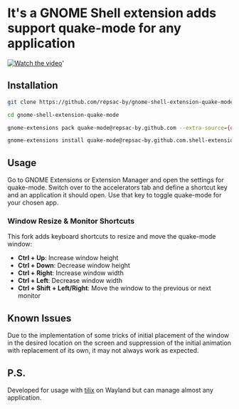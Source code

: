 # It's a GNOME Shell extension adds support quake-mode for any application

[![Watch the video](media/quake-mode-shortcuts.png)](media/quake-mode-shortcuts.mp4)'


## Installation

```bash
git clone https://github.com/repsac-by/gnome-shell-extension-quake-mode.git

cd gnome-shell-extension-quake-mode

gnome-extensions pack quake-mode@repsac-by.github.com --extra-source={quakemodeapp,indicator,util}.js

gnome-extensions install quake-mode@repsac-by.github.com.shell-extension.zip
```

## Usage

Go to GNOME Extensions or Extension Manager and open the settings for quake-mode. Switch over to the accelerators tab and define a shortcut key and an application it should open. Use that key to toggle quake-mode for your chosen app.

### Window Resize & Monitor Shortcuts

This fork adds keyboard shortcuts to resize and move the quake-mode window:

- **Ctrl + Up**: Increase window height  
- **Ctrl + Down**: Decrease window height  
- **Ctrl + Right**: Increase window width  
- **Ctrl + Left**: Decrease window width  
- **Ctrl + Shift + Left/Right**: Move the window to the previous or next monitor

## Known Issues

Due to the implementation of some tricks of initial placement of the window in the desired location on the screen and suppression of the initial animation with replacement of its own, it may not always work as expected.

## P.S.

Developed for usage with [tilix](https://github.com/gnunn1/tilix) on Wayland but can manage almost any application.
